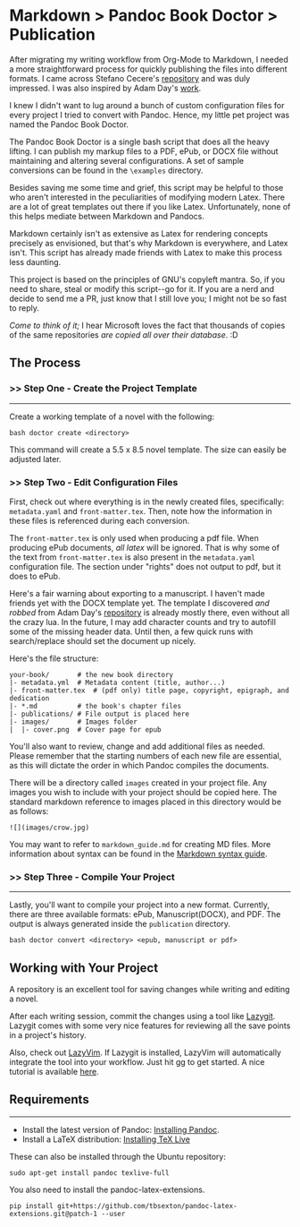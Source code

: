 # Markdown > Pandoc Book Doctor > Publication

After migrating my writing workflow from Org-Mode to Markdown, I needed a more 
straightforward process for quickly publishing the files into different formats. 
I came across Stefano Cecere's 
[repository](https://github.com/StefanoCecere/markdown_pandoc_book_template) 
and was duly impressed. I was also inspired by Adam Day's 
[work](https://github.com/prosegrinder/pandoc-templates). 

I knew I didn't want to lug around a bunch of custom configuration files for every 
project I tried to convert with Pandoc. Hence, my little pet project was named the 
Pandoc Book Doctor. 

The Pandoc Book Doctor is a single bash script that does all the heavy lifting.
I can publish my markup files to a PDF, ePub, or DOCX file without maintaining and 
altering several configurations. A set of sample conversions can be found in the 
`\examples` directory.

Besides saving me some time and grief, this script may be helpful to
those who aren't interested in the peculiarities of modifying modern Latex. There are
a lot of great templates out there if you like Latex. Unfortunately, none of this helps 
mediate between Markdown and Pandocs.

Markdown certainly isn't as extensive as Latex for rendering concepts precisely as 
envisioned, but that's why Markdown is everywhere, and Latex isn't. This script
has already made friends with Latex to make this process less daunting.

This project is based on the principles of GNU's copyleft mantra. So, if you 
need to share, steal or modify this script--go for it. If you are a nerd and decide 
to send me a PR, just know that I still love you; I might not be so fast to reply.

_Come to think of it;_ I hear Microsoft loves the fact that thousands of copies of 
the same repositories *are copied all over their database*. :D 
## The Process 

### >> Step One - Create the Project Template 
---
Create a working template of a novel with the following: 

```
bash doctor create <directory>
```
This command will create a 5.5 x 8.5 novel template. The size can easily be adjusted 
later.

### >> Step Two - Edit Configuration Files
First, check out where everything is in the newly created files, specifically: 
`metadata.yaml` and `front-matter.tex`. Then, note how the information in these 
files is referenced during each conversion.

The `front-matter.tex` is only used when producing a pdf file. When producing ePub documents, *all
latex* will be ignored. That is why some of the text from `front-matter.tex` is also present
in the `metadata.yaml` configuration file. The section under "rights" does not output to pdf,
but it does to ePub.

Here's a fair warning about exporting to a manuscript. I haven't made friends yet with the DOCX 
template yet. The template I discovered *and robbed* from Adam Day's
[repository](https://github.com/prosegrinder/pandoc-templates) is already mostly there,
even without all the crazy lua. In the future, I may add character counts and try to
autofill some of the missing header data. Until then, a few quick runs with search/replace
should set the document up nicely. 

Here's the file structure:
```
your-book/       # the new book directory
|- metadata.yml  # Metadata content (title, author...)
|- front-matter.tex  # (pdf only) title page, copyright, epigraph, and dedication
|- *.md          # the book's chapter files 
|- publications/ # File output is placed here 
|- images/       # Images folder
|  |- cover.png  # Cover page for epub
```
You'll also want to review, change and add additional files as needed. Please remember 
that the starting numbers of each new file are essential, as this will dictate the order 
in which Pandoc compiles the documents.

There will be a directory called `images` created in your project file. Any images you wish
to include with your project should be copied here. The standard markdown reference to images
placed in this directory would be as follows:

```
![](images/crow.jpg)
```
You may want to refer to `markdown_guide.md` for creating MD files. More information about syntax
can be found in the [Markdown syntax guide](https://www.markdownguide.org/basic-syntax).

### >> Step Three - Compile Your Project
---
Lastly, you'll want to compile your project into a new format. Currently, there are three available 
formats:  ePub, Manuscript(DOCX), and PDF. The output is always generated inside the `publication` 
directory.

```
bash doctor convert <directory> <epub, manuscript or pdf>
```
## Working with Your Project 
A repository is an excellent tool for saving changes while writing and editing a novel. 

After each writing session, commit the changes using a tool like [Lazygit](https://github.com/jesseduffield/lazygit). Lazygit comes
with some very nice features for reviewing all the save points in a project's history.

Also, check out [LazyVim](https://www.lazyvim.org/). If Lazygit is installed, LazyVim will automatically integrate 
the tool into your workflow. Just hit <space>gg to get started. A nice tutorial is available 
[here](https://youtu.be/CPLdltN7wgE).

## Requirements
---
- Install the latest version of Pandoc: [Installing Pandoc](https://pandoc.org/installing.html).
- Install a LaTeX distribution: [Installing TeX Live](https://www.tug.org/texlive/)

These can also be installed through the Ubuntu repository:
```
sudo apt-get install pandoc texlive-full
```
You also need to install the pandoc-latex-extensions.

```
pip install git+https://github.com/tbsexton/pandoc-latex-extensions.git@patch-1 --user
```

